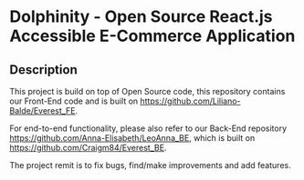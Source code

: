 # Dolphinity - Open Source React.js Accessible E-Commerce Application

## Description

This project is build on top of Open Source code, this repository contains our Front-End code and is built on https://github.com/Liliano-Balde/Everest_FE.

For end-to-end functionality, please also refer to our Back-End repository https://github.com/Anna-Elisabeth/LeoAnna_BE, which is built on https://github.com/Craigm84/Everest_BE.

The project remit is to fix bugs, find/make improvements and add features.
